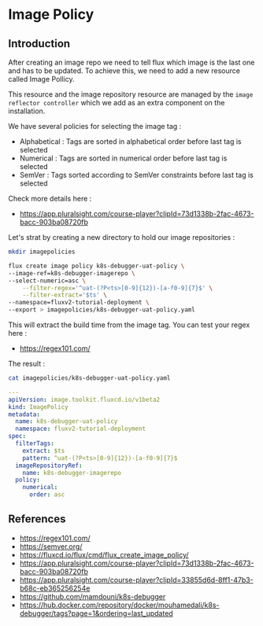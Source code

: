 # Image Policy

## Introduction

After creating an image repo we need to tell flux which image is the last one and has to be updated.
To achieve this, we need to add a new resource called Image Pollicy.

This resource and the image repository resource are managed by the ``image reflector controller`` which we add as an extra component on the installation.

We have several policies for selecting the image tag :
- Alphabetical  :   Tags are sorted in alphabetical order before last tag is selected
- Numerical     :   Tags are sorted in numerical order before last tag is selected
- SemVer        :   Tags sorted according to SemVer constraints before last tag is selected

Check more details here :

- https://app.pluralsight.com/course-player?clipId=73d1338b-2fac-4673-bacc-903ba08720fb


Let's strat by creating a new directory to hold our image repositories :

```bash
mkdir imagepolicies
```

```bash
flux create image policy k8s-debugger-uat-policy \
--image-ref=k8s-debugger-imagerepo \
--select-numeric=asc \
	--filter-regex='^uat-(?P<ts>[0-9]{12})-[a-f0-9]{7}$' \
	--filter-extract='$ts' \
--namespace=fluxv2-tutorial-deployment \
--export > imagepolicies/k8s-debugger-uat-policy.yaml
```

This will extract the build time from the image tag. You can test your regex here :
- https://regex101.com/

The result :

```bash
cat imagepolicies/k8s-debugger-uat-policy.yaml
```

```yaml
---
apiVersion: image.toolkit.fluxcd.io/v1beta2
kind: ImagePolicy
metadata:
  name: k8s-debugger-uat-policy
  namespace: fluxv2-tutorial-deployment
spec:
  filterTags:
    extract: $ts
    pattern: ^uat-(?P<ts>[0-9]{12})-[a-f0-9]{7}$
  imageRepositoryRef:
    name: k8s-debugger-imagerepo
  policy:
    numerical:
      order: asc
```


## References

- https://regex101.com/
- https://semver.org/
- https://fluxcd.io/flux/cmd/flux_create_image_policy/
- https://app.pluralsight.com/course-player?clipId=73d1338b-2fac-4673-bacc-903ba08720fb
- https://app.pluralsight.com/course-player?clipId=33855d6d-8ff1-47b3-b68c-eb365256254e
- https://github.com/mamdouni/k8s-debugger
- https://hub.docker.com/repository/docker/mouhamedali/k8s-debugger/tags?page=1&ordering=last_updated

